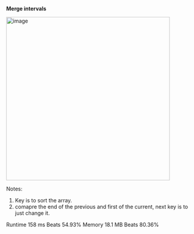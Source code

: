 **Merge intervals**

<img width="438" alt="image" src="https://user-images.githubusercontent.com/25766765/216232881-481b65be-b877-45de-b4a6-7c9edf2bac39.png">

Notes:
1. Key is to sort the array.
2. comapre the end of the previous and first of the current, next key is to just change it.

Runtime
158 ms
Beats
54.93%
Memory
18.1 MB
Beats
80.36%
